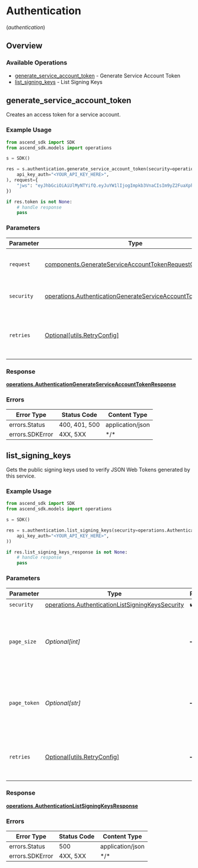 # Authentication
(*authentication*)

## Overview

### Available Operations

* [generate_service_account_token](#generate_service_account_token) - Generate Service Account Token
* [list_signing_keys](#list_signing_keys) - List Signing Keys

## generate_service_account_token

Creates an access token for a service account.

### Example Usage

```python
from ascend_sdk import SDK
from ascend_sdk.models import operations

s = SDK()

res = s.authentication.generate_service_account_token(security=operations.AuthenticationGenerateServiceAccountTokenSecurity(
    api_key_auth="<YOUR_API_KEY_HERE>",
), request={
    "jws": "eyJhbGciOiAiUlMyNTYifQ.eyJuYW1lIjogImpkb3VnaCIsIm9yZ2FuaXphdGlvbiI6ICJjb3JyZXNwb25kZW50cy8xMjM0NTY3OC0xMjM0LTEyMzQtMTIzNC0xMjM0NTY3ODkxMDEiLCJkYXRldGltZSI6ICIyMDI0LTAyLTA1VDIxOjAyOjI3LjkwMTE4MFoifQ.IMy3KmYoG8Ppf+7hXN7tm7J4MrNpQLGL7WCWvhh4nZWAVKkluL3/u3KC6hZ6Mb/5p7Y54CgZ68aWT2BcP5y4VtzIZR1Chm5pxbLfgE4aJuk+FnF6K3Gc3bBjOWCL58pxY2aTb0iU/exDEA1cbMDvbCzmY5kRefDvorLOqgUS/tS2MJ2jv4RlZFPlmHv5PtOruJ8xUW19gEgGhsPXYYeSHFTE1ZlaDvyXrKtpOvlf+FVc2RTuEw529LZnzwH4/eJJR3BpSpHyJTjQqiaMT3wzpXXYKfCRqnDkSSKJDzCzTb0/uWK/Lf0uafxPXk5YLdis+dbo1zNQhVVKjwnMpk1vLw",
})

if res.token is not None:
    # handle response
    pass

```

### Parameters

| Parameter                                                                                                                                    | Type                                                                                                                                         | Required                                                                                                                                     | Description                                                                                                                                  |
| -------------------------------------------------------------------------------------------------------------------------------------------- | -------------------------------------------------------------------------------------------------------------------------------------------- | -------------------------------------------------------------------------------------------------------------------------------------------- | -------------------------------------------------------------------------------------------------------------------------------------------- |
| `request`                                                                                                                                    | [components.GenerateServiceAccountTokenRequestCreate](../../models/components/generateserviceaccounttokenrequestcreate.md)                   | :heavy_check_mark:                                                                                                                           | The request object to use for the request.                                                                                                   |
| `security`                                                                                                                                   | [operations.AuthenticationGenerateServiceAccountTokenSecurity](../../models/operations/authenticationgenerateserviceaccounttokensecurity.md) | :heavy_check_mark:                                                                                                                           | The security requirements to use for the request.                                                                                            |
| `retries`                                                                                                                                    | [Optional[utils.RetryConfig]](../../models/utils/retryconfig.md)                                                                             | :heavy_minus_sign:                                                                                                                           | Configuration to override the default retry behavior of the client.                                                                          |

### Response

**[operations.AuthenticationGenerateServiceAccountTokenResponse](../../models/operations/authenticationgenerateserviceaccounttokenresponse.md)**

### Errors

| Error Type       | Status Code      | Content Type     |
| ---------------- | ---------------- | ---------------- |
| errors.Status    | 400, 401, 500    | application/json |
| errors.SDKError  | 4XX, 5XX         | \*/\*            |

## list_signing_keys

Gets the public signing keys used to verify JSON Web Tokens generated by this service.

### Example Usage

```python
from ascend_sdk import SDK
from ascend_sdk.models import operations

s = SDK()

res = s.authentication.list_signing_keys(security=operations.AuthenticationListSigningKeysSecurity(
    api_key_auth="<YOUR_API_KEY_HERE>",
))

if res.list_signing_keys_response is not None:
    # handle response
    pass

```

### Parameters

| Parameter                                                                                                            | Type                                                                                                                 | Required                                                                                                             | Description                                                                                                          | Example                                                                                                              |
| -------------------------------------------------------------------------------------------------------------------- | -------------------------------------------------------------------------------------------------------------------- | -------------------------------------------------------------------------------------------------------------------- | -------------------------------------------------------------------------------------------------------------------- | -------------------------------------------------------------------------------------------------------------------- |
| `security`                                                                                                           | [operations.AuthenticationListSigningKeysSecurity](../../models/operations/authenticationlistsigningkeyssecurity.md) | :heavy_check_mark:                                                                                                   | N/A                                                                                                                  |                                                                                                                      |
| `page_size`                                                                                                          | *Optional[int]*                                                                                                      | :heavy_minus_sign:                                                                                                   | The number of entries to return in a single page; Default = 100; Maximum = 1000                                      | 50                                                                                                                   |
| `page_token`                                                                                                         | *Optional[str]*                                                                                                      | :heavy_minus_sign:                                                                                                   | Page token used for pagination; Supplying a page token returns the next page of results                              | ZXhhbXBsZQo                                                                                                          |
| `retries`                                                                                                            | [Optional[utils.RetryConfig]](../../models/utils/retryconfig.md)                                                     | :heavy_minus_sign:                                                                                                   | Configuration to override the default retry behavior of the client.                                                  |                                                                                                                      |

### Response

**[operations.AuthenticationListSigningKeysResponse](../../models/operations/authenticationlistsigningkeysresponse.md)**

### Errors

| Error Type       | Status Code      | Content Type     |
| ---------------- | ---------------- | ---------------- |
| errors.Status    | 500              | application/json |
| errors.SDKError  | 4XX, 5XX         | \*/\*            |